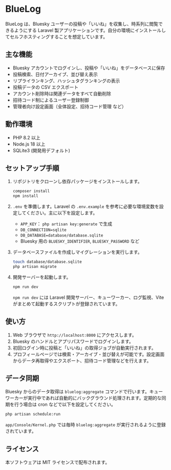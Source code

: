 # BlueLog

BlueLog は、Bluesky ユーザーの投稿や「いいね」を収集し、時系列に閲覧できるようにする Laravel 製アプリケーションです。自分の環境にインストールしてセルフホスティングすることを想定しています。

## 主な機能

- Bluesky アカウントでログインし、投稿や「いいね」をデータベースに保存
- 投稿検索、日付アーカイブ、並び替え表示
- リプライランキング、ハッシュタグランキングの表示
- 投稿データの CSV エクスポート
- アカウント削除時は関連データをすべて自動削除
- 招待コード制によるユーザー登録制御
- 管理者向け設定画面（全体設定、招待コード管理 など）

## 動作環境

- PHP 8.2 以上
- Node.js 18 以上
- SQLite3 (開発用デフォルト)

## セットアップ手順

1. リポジトリをクローンし依存パッケージをインストールします。

   ```bash
   composer install
   npm install
   ```

2. `.env` を準備します。Laravel の `.env.example` を参考に必要な環境変数を設定してください。主に以下を設定します。

   - `APP_KEY`： `php artisan key:generate` で生成
   - `DB_CONNECTION=sqlite`
   - `DB_DATABASE=database/database.sqlite`
   - Bluesky 用の `BLUESKY_IDENTIFIER`, `BLUESKY_PASSWORD` など

3. データベースファイルを作成しマイグレーションを実行します。

   ```bash
   touch database/database.sqlite
   php artisan migrate
   ```

4. 開発サーバーを起動します。

   ```bash
   npm run dev
   ```

   `npm run dev` には Laravel 開発サーバー、キューワーカー、ログ監視、Vite がまとめて起動するスクリプトが登録されています。

## 使い方

1. Web ブラウザで `http://localhost:8000` にアクセスします。
2. Bluesky のハンドルとアプリパスワードでログインします。
3. 初回ログイン時に投稿と「いいね」の取得ジョブが自動実行されます。
4. プロフィールページでは検索・アーカイブ・並び替えが可能です。設定画面からデータ再取得やエクスポート、招待コード管理などを行えます。

## データ同期

Bluesky からのデータ取得は `bluelog:aggregate` コマンドで行います。キューワーカーが実行中であれば自動的にバックグラウンド処理されます。定期的な同期を行う場合は cron などで以下を設定してください。

```bash
php artisan schedule:run
```

`app/Console/Kernel.php` では毎時 `bluelog:aggregate` が実行されるように登録されています。

## ライセンス

本ソフトウェアは MIT ライセンスで配布されます。
